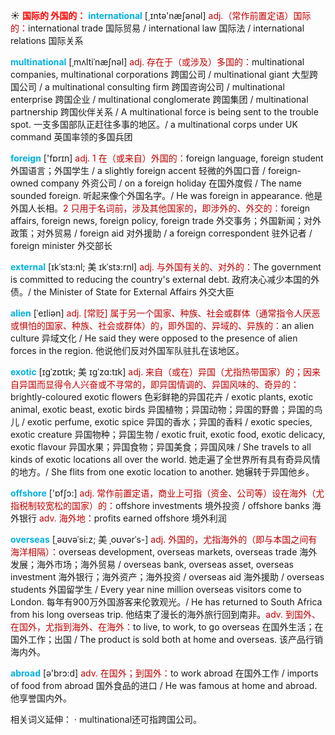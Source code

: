 ☀ <font color="red">**国际的 外国的：**</font>
<font color="sky blue">**international**</font> [͵ɪntə'næʃənəl] 
<font color="#c00000">adj.（常作前置定语）国际的：</font>international trade 国际贸易 / international law 国际法 / international relations 国际关系
           
<font color="sky blue">**multinational**</font> [ˌmʌltiˈnæʃnəl]
<font color="#c00000">adj. 存在于（或涉及）多国的：</font>multinational companies, multinational corporations 跨国公司 / multinational giant 大型跨国公司 / a multinational consulting firm 跨国咨询公司 / multinational enterprise 跨国企业 / multinational conglomerate 跨国集团 / multinational partnership 跨国伙伴关系 / A multinational force is being sent to the trouble spot. 一支多国部队正赶往多事的地区。/ a multinational corps under UK command 英国率领的多国兵团

<font color="sky blue">**foreign**</font> ['fɒrɪn] 
<font color="#c00000">adj. 1 在（或来自）外国的：</font>foreign language, foreign student 外国语言；外国学生 / a slightly foreign accent 轻微的外国口音 / foreign-owned company 外资公司 / on a foreign holiday 在国外度假 / The name sounded foreign. 听起来像个外国名字。/ He was foreign in appearance. 他是外国人长相。<font color="#c00000">2 只用于名词前，涉及其他国家的，即涉外的、外交的：</font>foreign affairs, foreign news, foreign policy, foreign trade 外交事务；外国新闻；对外政策；对外贸易 / foreign aid 对外援助 / a foreign correspondent 驻外记者 / foreign minister 外交部长 
 
<font color="sky blue">**external**</font> [ɪkˈstɜ:nl; 美 ɪkˈstɜ:rnl]
<font color="#c00000">adj. 与外国有关的、对外的：</font>The government is committed to reducing the country's external debt. 政府决心减少本国的外债。/ the Minister of State for External Affairs 外交大臣          

<font color="sky blue">**alien**</font> [ˈeɪliən]
<font color="#c00000">adj. [常贬] 属于另一个国家、种族、社会或群体（通常指令人厌恶或惧怕的国家、种族、社会或群体）的，即外国的、异域的、异族的：</font>an alien culture 异域文化 / He said they were opposed to the presence of alien forces in the region. 他说他们反对外国军队驻扎在该地区。
           
<font color="sky blue">**exotic**</font> [ɪgˈzɒtɪk; 美 ɪgˈzɑ:tɪk]
<font color="#c00000">adj. 来自（或在）异国（尤指热带国家）的；因来自异国而显得令人兴奋或不寻常的，即异国情调的、异国风味的、奇异的：</font>brightly-coloured exotic flowers 色彩鲜艳的异国花卉 / exotic plants, exotic animal, exotic beast, exotic birds 异国植物；异国动物；异国的野兽；异国的鸟儿 / exotic perfume, exotic spice 异国的香水；异国的香料 / exotic species, exotic creature 异国物种；异国生物 / exotic fruit, exotic food, exotic delicacy, exotic flavour 异国水果；异国食物；异国美食；异国风味 / She travels to all kinds of exotic locations all over the world. 她走遍了全世界所有具有奇异风情的地方。/ She flits from one exotic location to another. 她辗转于异国他乡。            

<font color="sky blue">**offshore**</font> ['ɒfʃɔ:] 
<font color="#c00000">adj. 常作前置定语，商业上可指（资金、公司等）设在海外（尤指税制较宽松的国家）的：</font>offshore investments 境外投资 / offshore banks 海外银行 <font color="#c00000">adv. 海外地：</font>profits earned offshore 境外利润

<font color="sky blue">**overseas**</font> [ˌəʊvəˈsi:z; 美 ˌoʊvərˈs-]
<font color="#c00000">adj. 外国的，尤指海外的（即与本国之间有海洋相隔）：</font>overseas development, overseas markets, overseas trade 海外发展；海外市场；海外贸易 / overseas bank, overseas asset, overseas investment 海外银行；海外资产；海外投资 / overseas aid 海外援助 / overseas students 外国留学生 / Every year nine million overseas visitors come to London. 每年有900万外国游客来伦敦观光。/ He has returned to South Africa from his long overseas trip. 他结束了漫长的海外旅行回到南非。<font color="#c00000">adv. 到国外、在国外，尤指到海外、在海外：</font>to live, to work, to go overseas 在国外生活；在国外工作；出国 / The product is sold both at home and overseas. 该产品行销海内外。

<font color="sky blue">**abroad**</font> [ə'brɔ:d] 
<font color="#c00000">adv. 在国外；到国外：</font>to work abroad 在国外工作 / imports of food from abroad 国外食品的进口 / He was famous at home and abroad. 他享誉国内外。

相关词义延伸：
· multinational还可指跨国公司。

